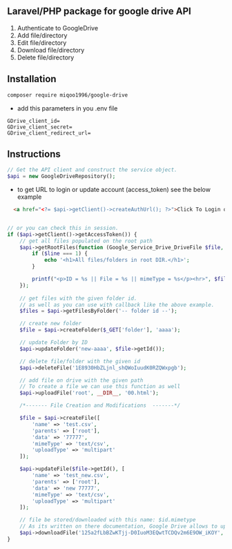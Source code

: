 Laravel/PHP package for google drive API
-------------------

1) Authenticate to GoogleDrive
2) Add file/directory
4) Edit file/directory
5) Download file/directory
6) Delete file/directory

Installation
-------------

```bash
composer require miqoo1996/google-drive
``` 

* add this parameters in you .env file
```dotenv
GDrive_client_id=
GDrive_client_secret=
GDrive_client_redirect_url=
```

Instructions
-------------

```php
// Get the API client and construct the service object.
$api = new GoogleDriveRepository();
```

* to get URL to login or update account (access_token) see the below example
```html
  <a href="<?= $api->getClient()->createAuthUrl(); ?>">Click To Login or change current account.</a> 
```

```php

// or you can check this in session.
if ($api->getClient()->getAccessToken()) {
    // get all files populated on the root path
    $api->getRootFiles(function (Google_Service_Drive_DriveFile $file, int $line) {
        if ($line === 1) {
            echo '<h1>All files/folders in root DIR.</h1>';
        }

        printf("<p>ID = %s || File = %s || mimeType = %s</p><hr>", $file->getId(), $file->getName(), $file->mimeType);
    });
    
    // get files with the given folder id.
    // as well as you can use with callback like the above example.
    $files = $api->getFilesByFolder('-- folder id --');

    // create new folder
    $file = $api->createFolder($_GET['folder'], 'aaaa');

    // update Folder by ID
    $api->updateFolder('new-aaaa', $file->getId());

    // delete file/folder with the given id
    $api->deleteFile('1E8930HbZLjnl_shQWoIuudK0RZQWxpgb');

    // add file on drive with the given path
    // To create a file we can use this function as well
    $api->uploadFile('root', __DIR__, '00.html');

    /*------- File Creation and Modifications  -------*/

    $file = $api->createFile([
        'name' => 'test.csv',
        'parents' => ['root'],
        'data' => '77777',
        'mimeType' => 'text/csv',
        'uploadType' => 'multipart'
    ]);

    $api->updateFile($file->getId(), [
        'name' => 'test_new.csv',
        'parents' => ['root'],
        'data' => 'new 77777',
        'mimeType' => 'text/csv',
        'uploadType' => 'multipart'
    ]);

    // file be stored/downloaded with this name: $id.mimetype
    // As its written on there documentation, Google Drive allows to upload binary files only.
    $api->downloadFile('125a2fLbBZwKTjj-D0IuoM3EQwtTCDQv2m6E9OW_iKOY', __DIR__);
}
```